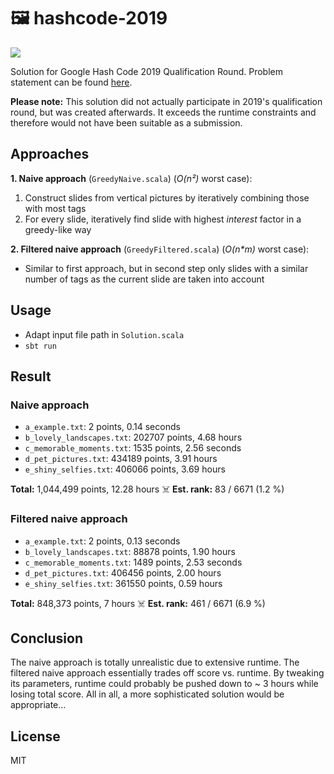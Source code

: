 # 🖼 hashcode-2019

![](https://anchr.io/i/9wLgJ.png)

Solution for Google Hash Code 2019 Qualification Round. Problem statement can be found [here](https://storage.googleapis.com/coding-competitions.appspot.com/HC/2019/hashcode2019_qualification_task.pdf).

**Please note:** This solution did not actually participate in 2019's qualification round, but was created afterwards. It exceeds the runtime constraints and therefore would not have been suitable as a submission.

## Approaches
**1. Naive approach** (`GreedyNaive.scala`) (_O(n²)_ worst case): 
  1. Construct slides from vertical pictures by iteratively combining those with most tags
  2. For every slide, iteratively find slide with highest _interest_ factor in a greedy-like way

**2. Filtered naive approach** (`GreedyFiltered.scala`) (_O(n*m)_ worst case):
  * Similar to first approach, but in second step only slides with a similar number of tags as the current slide are taken into account

## Usage
* Adapt input file path in `Solution.scala`
* `sbt run`

## Result
### Naive approach
* `a_example.txt`: 2 points, 0.14 seconds
* `b_lovely_landscapes.txt`: 202707 points, 4.68 hours
* `c_memorable_moments.txt`: 1535 points, 2.56 seconds
* `d_pet_pictures.txt`: 434189 points, 3.91 hours
* `e_shiny_selfies.txt`: 406066 points, 3.69 hours

**Total:** 1,044,499 points, 12.28 hours ☠️
**Est. rank:** 83 / 6671 (1.2 %)

### Filtered naive approach
* `a_example.txt`: 2 points, 0.13 seconds
* `b_lovely_landscapes.txt`: 88878 points, 1.90 hours
* `c_memorable_moments.txt`: 1489 points, 2.53 seconds
* `d_pet_pictures.txt`: 406456 points, 2.00 hours
* `e_shiny_selfies.txt`: 361550 points, 0.59 hours

**Total:** 848,373 points, 7 hours ☠️
**Est. rank:** 461 / 6671 (6.9 %)

## Conclusion
The naive approach is totally unrealistic due to extensive runtime. The filtered naive approach essentially trades off score vs. runtime. By tweaking its parameters, runtime could probably be pushed down to ~ 3 hours while losing total score. All in all, a more sophisticated solution would be appropriate...

## License
MIT
